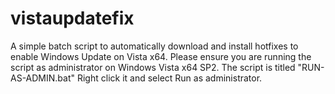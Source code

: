 # vistaupdatefix
A simple batch script to automatically download and install hotfixes to enable Windows Update on Vista x64.
Please ensure you are running the script as administrator on Windows Vista x64 SP2.
The script is titled "RUN-AS-ADMIN.bat"
Right click it and select Run as administrator. 
